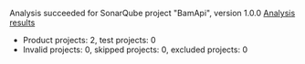 Analysis succeeded for SonarQube project "BamApi", version 1.0.0 [Analysis results](http://localhost:9000/dashboard/index/org.aldebaran:bamapi)
- Product projects: 2, test projects: 0
- Invalid projects: 0, skipped projects: 0, excluded projects: 0

